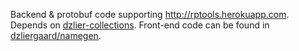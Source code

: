 Backend & protobuf code supporting http://rptools.herokuapp.com. Depends on
[dzlier-collections](https://github.com/dzliergaard/dzlier-collections).
Front-end code can be found in [dzliergaard/namegen](https://github.com/dzliergaard/namegen).
